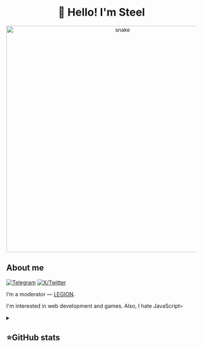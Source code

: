 <h1 align="center">👋 Hello! I'm Steel </h1>

<p align="center">
 <img width="600" src="assets/github-snake.svg" alt="snake"/>
</p>

## About me
[![Telegram](https://img.shields.io/badge/-Telegram-2CA5E0?style=flat&logo=telegram&logoColor=white)](https://t.me/x1steel)
[![X/Twitter](https://img.shields.io/badge/-X-2CA5E0?style=flat&logo=x&logoColor=white)](https://x.com/steel2300)

I’m a moderator — [LEGION](https://legion.cc).

I'm interested in web development and games. Also, I hate JavaScript💀

<details align="left">
  <summary><h2><b>⭐GitHub stats</b></h2></summary>
  <p>
   <img src="https://github-readme-stats.vercel.app/api/top-langs/?username=Steel-2300&theme=dracula&layout=compact&hide_border=true&bg_color=00000000" />
   <br>
   <img src="https://github-readme-stats.vercel.app/api?username=Steel-2300&count_private=true&show_icons=true&theme=dracula&hide_border=true&bg_color=00000000" />
  </p>
</details>
